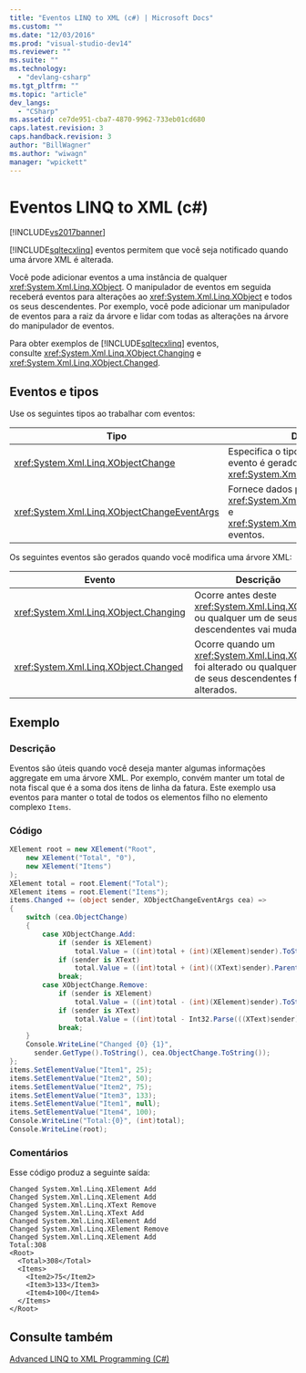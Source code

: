 ```yaml
---
title: "Eventos LINQ to XML (c#) | Microsoft Docs"
ms.custom: ""
ms.date: "12/03/2016"
ms.prod: "visual-studio-dev14"
ms.reviewer: ""
ms.suite: ""
ms.technology: 
  - "devlang-csharp"
ms.tgt_pltfrm: ""
ms.topic: "article"
dev_langs: 
  - "CSharp"
ms.assetid: ce7de951-cba7-4870-9962-733eb01cd680
caps.latest.revision: 3
caps.handback.revision: 3
author: "BillWagner"
ms.author: "wiwagn"
manager: "wpickett"
---
```

# Eventos LINQ to XML (c#)
[!INCLUDE[vs2017banner](../../../../csharp/includes/vs2017banner.md)]

[!INCLUDE[sqltecxlinq](../../../../csharp/programming-guide/concepts/linq/includes/sqltecxlinq_md.md)] eventos permitem que você seja notificado quando uma árvore XML é alterada.  
  
 Você pode adicionar eventos a uma instância de qualquer <xref:System.Xml.Linq.XObject>. O manipulador de eventos em seguida receberá eventos para alterações ao <xref:System.Xml.Linq.XObject> e todos os seus descendentes. Por exemplo, você pode adicionar um manipulador de eventos para a raiz da árvore e lidar com todas as alterações na árvore do manipulador de eventos.  
  
 Para obter exemplos de [!INCLUDE[sqltecxlinq](../../../../csharp/programming-guide/concepts/linq/includes/sqltecxlinq_md.md)] eventos, consulte <xref:System.Xml.Linq.XObject.Changing> e <xref:System.Xml.Linq.XObject.Changed>.  
  
## Eventos e tipos  
 Use os seguintes tipos ao trabalhar com eventos:  
  
|Tipo|Descrição|  
|----------|---------------|  
|<xref:System.Xml.Linq.XObjectChange>|Especifica o tipo de evento quando um evento é gerado para um <xref:System.Xml.Linq.XObject>.|  
|<xref:System.Xml.Linq.XObjectChangeEventArgs>|Fornece dados para o <xref:System.Xml.Linq.XObject.Changing> e <xref:System.Xml.Linq.XObject.Changed> eventos.|  
  
 Os seguintes eventos são gerados quando você modifica uma árvore XML:  
  
|Evento|Descrição|  
|------------|---------------|  
|<xref:System.Xml.Linq.XObject.Changing>|Ocorre antes deste <xref:System.Xml.Linq.XObject> ou qualquer um de seus descendentes vai mudar.|  
|<xref:System.Xml.Linq.XObject.Changed>|Ocorre quando um <xref:System.Xml.Linq.XObject> foi alterado ou qualquer um de seus descendentes foram alterados.|  
  
## Exemplo  
  
### Descrição  
 Eventos são úteis quando você deseja manter algumas informações aggregate em uma árvore XML. Por exemplo, convém manter um total de nota fiscal que é a soma dos itens de linha da fatura. Este exemplo usa eventos para manter o total de todos os elementos filho no elemento complexo `Items`.  
  
### Código  
  
```c#  
XElement root = new XElement("Root",  
    new XElement("Total", "0"),  
    new XElement("Items")  
);  
XElement total = root.Element("Total");  
XElement items = root.Element("Items");  
items.Changed += (object sender, XObjectChangeEventArgs cea) =>  
{  
    switch (cea.ObjectChange)  
    {  
        case XObjectChange.Add:  
            if (sender is XElement)  
                total.Value = ((int)total + (int)(XElement)sender).ToString();  
            if (sender is XText)  
                total.Value = ((int)total + (int)((XText)sender).Parent).ToString();  
            break;  
        case XObjectChange.Remove:  
            if (sender is XElement)  
                total.Value = ((int)total - (int)(XElement)sender).ToString();  
            if (sender is XText)  
                total.Value = ((int)total - Int32.Parse(((XText)sender).Value)).ToString();  
            break;  
    }  
    Console.WriteLine("Changed {0} {1}",  
      sender.GetType().ToString(), cea.ObjectChange.ToString());  
};  
items.SetElementValue("Item1", 25);  
items.SetElementValue("Item2", 50);  
items.SetElementValue("Item2", 75);  
items.SetElementValue("Item3", 133);  
items.SetElementValue("Item1", null);  
items.SetElementValue("Item4", 100);  
Console.WriteLine("Total:{0}", (int)total);  
Console.WriteLine(root);  
```  
  
### Comentários  
 Esse código produz a seguinte saída:  
  
```  
Changed System.Xml.Linq.XElement Add  
Changed System.Xml.Linq.XElement Add  
Changed System.Xml.Linq.XText Remove  
Changed System.Xml.Linq.XText Add  
Changed System.Xml.Linq.XElement Add  
Changed System.Xml.Linq.XElement Remove  
Changed System.Xml.Linq.XElement Add  
Total:308  
<Root>  
  <Total>308</Total>  
  <Items>  
    <Item2>75</Item2>  
    <Item3>133</Item3>  
    <Item4>100</Item4>  
  </Items>  
</Root>  
```  
  
## Consulte também  
 [Advanced LINQ to XML Programming \(C\#\)](../../../../visual-basic/programming-guide/concepts/linq/advanced-linq-to-xml-programming.md)